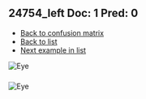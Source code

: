 ## 24754_left Doc: 1 Pred: 0
- [Back to confusion matrix](https://github.com/juliandewit/kaggle_retinopathy/blob/master/matrix.md)
- [Back to list](https://github.com/juliandewit/kaggle_retinopathy/blob/master/lists/10/list.md)
- [Next example in list](https://github.com/juliandewit/kaggle_retinopathy/blob/master/lists/10/24/24774_left.md)

![Eye](https://retinopaty.blob.core.windows.net/size1024/24754_left_1.jpeg)

### 

![Eye]()

